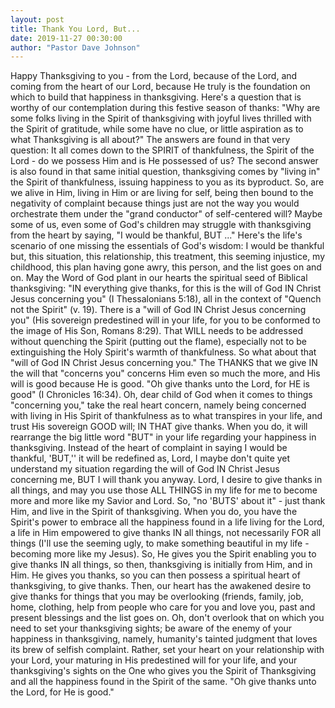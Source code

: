 ```yaml
---
layout: post
title: Thank You Lord, But...
date: 2019-11-27 00:30:00
author: "Pastor Dave Johnson"
---
```


Happy Thanksgiving to you - from the Lord, because of the Lord, and coming from the heart of our Lord, because He truly is the foundation on which to build that happiness in thanksgiving. Here's a question that is worthy of our contemplation during this festive season of thanks: "Why are some folks living in the Spirit of thanksgiving with joyful lives thrilled with the Spirit of gratitude, while some have no clue, or little aspiration as to what Thanksgiving is all about?" The answers are found in that very question: It all comes down to the SPIRIT of thankfulness, the Spirit of the Lord - do we possess Him and is He possessed of us? The second answer is also found in that same initial question, thanksgiving comes by "living in" the Spirit of thankfulness, issuing happiness to you as its byproduct. So, are we alive in Him, living in Him or are living for self, being then bound to the negativity of complaint because things just are not the way you would orchestrate them under the "grand conductor" of self-centered will? Maybe some of us, even some of God's children may struggle with thanksgiving from the heart by saying, "I would be thankful, BUT ..." Here's the life's scenario of one missing the essentials of God's wisdom: I would be thankful but, this situation, this relationship, this treatment, this seeming injustice, my childhood, this plan having gone awry, this person, and the list goes on and on. May the Word of God plant in our hearts the spiritual seed of Biblical thanksgiving: "IN everything give thanks, for this is the will of God IN Christ Jesus concerning you" (I Thessalonians 5:18), all in the context of "Quench not the Spirit" (v. 19). There is a "will of God IN Christ Jesus concerning you" (His sovereign predestined will in your life, for you to be conformed to the image of His Son, Romans 8:29). That WILL needs to be addressed without quenching the Spirit (putting out the flame), especially not to be extinguishing the Holy Spirit's warmth of thankfulness. So what about that "will of God IN Christ Jesus concerning you." The THANKS that we give IN the will that "concerns you" concerns Him even so much the more, and His will is good because He is good. "Oh give thanks unto the Lord, for HE is good" (I Chronicles 16:34). Oh, dear child of God when it comes to things "concerning you," take the real heart concern, namely being concerned with living in His Spirit of thankfulness as to what transpires in your life, and trust His sovereign GOOD will; IN THAT give thanks. When you do, it will rearrange the big little word "BUT" in your life regarding your happiness in thanksgiving. Instead of the heart of complaint in saying I would be thankful, 'BUT,'' it will be redefined as, Lord, I maybe don't quite yet understand my situation regarding the will of God IN Christ Jesus concerning me, BUT I will thank you anyway. Lord, I desire to give thanks in all things, and may you use those ALL THINGS in my life for me to become more and more like my Savior and Lord. So, "no 'BUTS' about it" - just thank Him, and live in the Spirit of thanksgiving. When you do, you have the Spirit's power to embrace all the happiness found in a life living for the Lord, a life in Him empowered to give thanks IN all things, not necessarily FOR all things (I'll use the seeming ugly, to make something beautiful in my life - becoming more like my Jesus). So, He gives you the Spirit enabling you to give thanks IN all things, so then, thanksgiving is initially from Him, and in Him. He gives you thanks, so you can then possess a spiritual heart of thanksgiving, to give thanks. Then, our heart has the awakened desire to give thanks for things that you may be overlooking (friends, family, job, home, clothing, help from people who care for you and love you, past and present blessings and the list goes on. Oh, don't overlook that on which you need to set your thanksgiving sights; be aware of the enemy of your happiness in thanksgiving, namely, humanity's tainted judgment that loves its brew of selfish complaint. Rather, set your heart on your relationship with your Lord, your maturing in His predestined will for your life, and your thanksgiving's sights on the One who gives you the Spirit of Thanksgiving and all the happiness found in the Spirit of the same. "Oh give thanks unto the Lord, for He is good."
